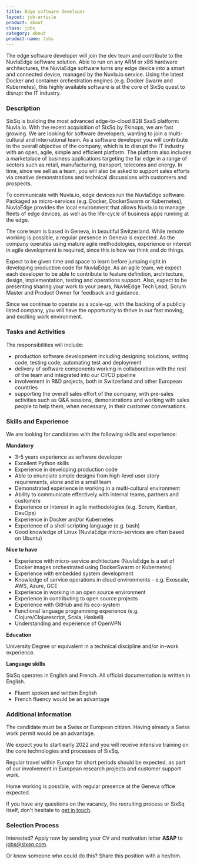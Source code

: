 ```yaml
---
title: Edge software developer
layout: job-article
product: about
class: jobs
category: about
product-name: Jobs
---
```


The edge software developer will join the dev team and contribute to the NuvlaEdge software solution. Able to run on any ARM or x86 hardware architectures, the NuvlaEdge software turns any edge device into a smart and connected device, managed by the Nuvla.io service. Using the latest Docker and container orchestration engines (e.g. Docker Swarm and Kubernetes), this highly available software is at the core of SixSq quest to disrupt the IT industry.

### Description

SixSq is building the most advanced edge-to-cloud B2B SaaS platform: Nuvla.io.  With the recent acquisition of SixSq by Ekinops, we are fast growing. We are looking for software developers, wanting to join a multi-cultural and international team.  As a software developer you will contribute to the overall objective of the company, which is to disrupt the IT industry with an open, agile, simple and efficient platform. The platform also includes a marketplace of business applications targeting the far edge in a range of sectors such as retail, manufacturing, transport, telecoms and energy.  In time, since we sell as a team, you will also be asked to support sales efforts via creative demonstrations and technical discussions with customers and prospects.

To communicate with Nuvla.io, edge devices run the NuvlaEdge software.  Packaged as micro-services (e.g. Docker, DockerSwarm or Kubernetes), NuvlaEdge provides the local environment that allows Nuvla.io to manage fleets of edge devices, as well as the life-cycle of business apps running at the edge.

The core team is based in Geneva, in beautiful Switzerland. While remote working is possible, a regular presence in Geneva is expected. As the company operates using mature agile methodologies, experience or interest in agile development is required, since this is how we think and do things.

Expect to be given time and space to learn before jumping right in developing production code for NuvlaEdge. As an agile team, we expect each developer to be able to contribute to feature definition, architecture, design, implementation, testing and operations support.  Also, expect to be presenting sharing your work to your pears, NuvleEdge Tech Lead, Scrum Master and Product Owner for feedback and guidance.

Since we continue to operate as a scale-up, with the backing of a publicly listed company, you will have the opportunity to thrive in our fast moving, and exciting work environment.


### Tasks and Activities

The responsibilities will include:

- production software development including designing solutions, writing code, testing code, automating test and deployment
- delivery of software components working in collaboration with the rest of the team and integrated into our CI/CD pipeline
- involvement in R&D projects, both in Switzerland and other European countries
- supporting the overall sales effort of the company, with pre-sales activities such as Q&A sessions, demonstrations and working with sales people to help them, when necessary, in their customer conversations.


### Skills and Experience

We are looking for candidates with the following skills and experience:  


**Mandatory**

- 3-5 years experience as software developer
- Excellent Python skills
- Experience in developing production code
- Able to enunciate simple designs from high-level user story requirements, alone and in a small team
- Demonstrated experience in working in a multi-cultural environment
- Ability to communicate effectively with internal teams, partners and customers
- Experience or interest in agile methodologies (e.g. Scrum, Kanban, DevOps)
- Experience in Docker and/or Kubernetes
- Experience of a shell scripting language (e.g. bash)
- Good knowledge of Linux (NuvlaEdge micro-services are often based on Ubuntu)


**Nice to have**

- Experience with micro-service architecture (NuvlaEdge is a set of Docker images orchestrated using DockerSwarm or Kubernetes)
- Experience with embedded system development
- Knowledge of service operations in cloud environments - e.g. Exoscale, AWS, Azure, GCE
- Experience in working in an open source environment
- Experience in contributing to open source projects
- Experience with GitHub and its eco-system
- Functional language programming experience (e.g. Clojure/Clojurescript, Scala, Haskell)
- Understanding and experience of OpenVPN


**Education**

University Degree or equivalent in a technical discipline and/or in-work experience.


**Language skills**

SixSq operates in English and French. All official documentation is written in English.

- Fluent spoken and written English
- French fluency would be an advantage


### Additional information

The candidate must be a Swiss or European citizen. Having already a Swiss work permit would be an advantage.

We expect you to start early 2022 and you will receive intensive training on the core technologies and processes of SixSq.

Regular travel within Europe for short periods should be expected, as part of our involvement in European research projects and customer support work.

Home working is possible, with regular presence at the Geneva office expected.

If you have any questions on the vacancy, the recruiting process or SixSq itself, don't hesitate to [get in touch](mailto:jobs@sixsq.com?subject=job%20application).


### Selection Process

Interested? Apply now by sending your CV and motivation letter **ASAP** to [jobs@sixsq.com](mailto:jobs@sixsq.com?subject=job%20application).

Or know someone who could do this? Share this position with a her/him.
